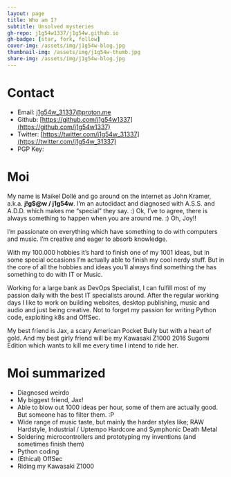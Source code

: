 ```yaml
---
layout: page
title: Who am I?
subtitle: Unsolved mysteries
gh-repo: j1g54w1337/j1g54w.github.io
gh-badge: [star, fork, follow]
cover-img: /assets/img/j1g54w-blog.jpg
thumbnail-img: /assets/img/j1g54w-thumb.jpg
share-img: /assets/img/j1g54w-blog.jpg
---
```


# Contact
* Email: [j1g54w_31337@proton.me](mailto:j1g54w_31337@proton.me)
* Github: [https://github.com/j1g54w1337](https://github.com/j1g54w1337)
* Twitter: [https://twitter.com/j1g54w_31337](https://twitter.com/j1g54w_31337)
* PGP Key: 

# Moi

My name is Maikel Dollé and go around on the internet as John Kramer, a.k.a. **j!g$@w / j1g54w**. I’m an autodidact and diagnosed with A.S.S. and A.D.D. which makes me “special” they say. :) Ok, I’ve to agree, there is always something to happen when you are around me. :) Oh, Joy!!

I’m passionate on everything which have something to do with computers and music. I’m creative and eager to absorb knowledge.

With my 100.000 hobbies it’s hard to finish one of my 1001 ideas, but in some special occasions I’m actually able to finish my cool nerdy stuff. But in the core of all the hobbies and ideas you’ll always find something the has something to do with IT or Music.

Working for a large bank as DevOps Specialist, I can fulfill most of my passion daily with the best IT specialists around. After the regular working days I like to work on building websites, desktop publishing, music and audio and just being creative. Not to forget my passion for writing Python code, exploiting k8s and OffSec.

My best friend is Jax, a scary American Pocket Bully but with a heart of gold. And my best girly friend will be my Kawasaki Z1000 2016 Sugomi Edition which wants to kill me every time I intend to ride her.

# Moi summarized

  *  Diagnosed weirdo
  *  My biggest friend, Jax!
  *  Able to blow out 1000 ideas per hour, some of them are actually good. But someone has to filter them. :P
  *  Wide range of music taste, but mainly the harder styles like; RAW Hardstyle, Industrial / Uptempo Hardcore and Symphonic Death Metal
  *  Soldering microcontrollers and prototyping my inventions (and sometimes finish them)
  *  Python coding
  *  (Ethical) OffSec
  *  Riding my Kawasaki Z1000
